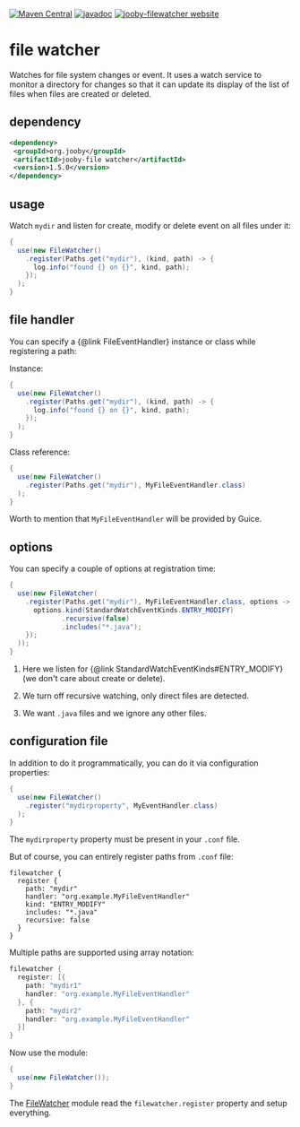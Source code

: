 [![Maven Central](https://maven-badges.herokuapp.com/maven-central/org.jooby/jooby-filewatcher/badge.svg)](https://maven-badges.herokuapp.com/maven-central/org.jooby/jooby-filewatcher)
[![javadoc](https://javadoc.io/badge/org.jooby/jooby-filewatcher.svg)](https://javadoc.io/doc/org.jooby/jooby-filewatcher/1.5.0)
[![jooby-filewatcher website](https://img.shields.io/badge/jooby-filewatcher-brightgreen.svg)](http://jooby.org/doc/filewatcher)
# file watcher

Watches for file system changes or event. It uses a watch service to monitor a directory for changes so that it can update its display of the list of files when files are created or deleted.

## dependency

```xml
<dependency>
 <groupId>org.jooby</groupId>
 <artifactId>jooby-file watcher</artifactId>
 <version>1.5.0</version>
</dependency>
```

## usage

Watch ```mydir``` and listen for create, modify or delete event on all files under it:

```java
{
  use(new FileWatcher()
    .register(Paths.get("mydir"), (kind, path) -> {
      log.info("found {} on {}", kind, path);
    });
  );
}
```

## file handler

You can specify a {@link FileEventHandler} instance or class while registering a path:

Instance:

```java
{
  use(new FileWatcher()
    .register(Paths.get("mydir"), (kind, path) -> {
      log.info("found {} on {}", kind, path);
    });
  );
}
```

Class reference:

```java
{
  use(new FileWatcher()
    .register(Paths.get("mydir"), MyFileEventHandler.class)
  );
}
```

Worth to mention that ```MyFileEventHandler``` will be provided by Guice.

## options

You can specify a couple of options at registration time:

```java
{
  use(new FileWatcher(
    .register(Paths.get("mydir"), MyFileEventHandler.class, options -> {
      options.kind(StandardWatchEventKinds.ENTRY_MODIFY)
             .recursive(false)
             .includes("*.java");
    });
  ));
}
```

1. Here we listen for {@link StandardWatchEventKinds#ENTRY_MODIFY} (we don't care about create or delete).

2. We turn off recursive watching, only direct files are detected.

3. We want ```.java``` files and we ignore any other files.

## configuration file

In addition to do it programmatically, you can do it via configuration properties:

```java
{
  use(new FileWatcher()
    .register("mydirproperty", MyEventHandler.class)
  );
}
```

The ```mydirproperty``` property must be present in your ```.conf``` file.

But of course, you can entirely register paths from ```.conf``` file:

```
filewatcher {
  register {
    path: "mydir"
    handler: "org.example.MyFileEventHandler"
    kind: "ENTRY_MODIFY"
    includes: "*.java"
    recursive: false
  }
}
```

Multiple paths are supported using array notation:

```java
filewatcher {
  register: [{
    path: "mydir1"
    handler: "org.example.MyFileEventHandler"
  }, {
    path: "mydir2"
    handler: "org.example.MyFileEventHandler"
  }]
}
```

Now use the module:

```java
{
  use(new FileWatcher());
}
```

The [FileWatcher](/apidocs/org/jooby/filewatcher/FileWatcher.html) module read the ```filewatcher.register``` property and setup everything.
